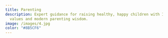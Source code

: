 ```yaml
---
title: Parenting
description: Expert guidance for raising healthy, happy children with Islamic
  values and modern parenting wisdom.
image: /images/4.jpg
color: "#8B5CF6"
---
```

